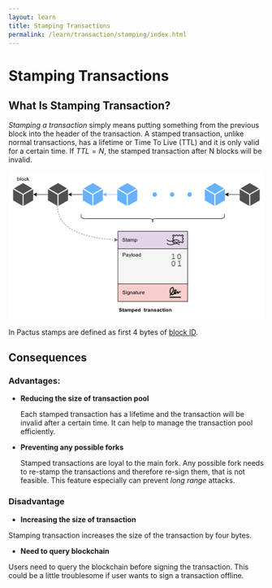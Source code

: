 ```yaml
---
layout: learn
title: Stamping Transactions
permalink: /learn/transaction/stamping/index.html
---
```


# Stamping Transactions

## What Is Stamping Transaction?

_Stamping a transaction_ simply means putting something from the previous block into the header of
the transaction. A stamped transaction, unlike normal transactions, has a lifetime or Time To Live (TTL) and it is
only valid for a certain time. If <span v-pre>$TTL = N$</span>, the stamped transaction after N
blocks will be invalid.

![Stamped transaction](/assets/images/pactus_stamped_transaction.png)

In Pactus stamps are defined as first 4 bytes of [block ID](../basic/block#block-identifier).

## Consequences

### Advantages:

- **Reducing the size of transaction pool**

  Each stamped transaction has a lifetime and the transaction will be invalid after a certain time.
  It can help to manage the transaction pool efficiently.

- **Preventing any possible forks**

  Stamped transactions are loyal to the main fork. Any possible fork needs to re-stamp the
  transactions and therefore re-sign them, that is not feasible. This feature especially can
  prevent _long range_ attacks.

### Disadvantage

- **Increasing the size of transaction**

Stamping transaction increases the size of the transaction by four bytes.

- **Need to query blockchain**

Users need to query the blockchain before signing the transaction. This could be a little
troublesome if user wants to sign a transaction offline.
